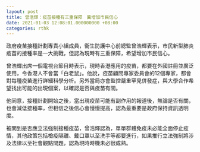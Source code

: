 ```yaml
---
layout: post
title: 曾浩輝：疫苗接種有三重保障　冀增加市民信心
date: 2021-01-03 12:08:01.000000000 +08:00
categories: rthk
---
```


政府疫苗接種計劃專責小組成員，衞生防護中心前總監曾浩輝表示，巿民新型肺炎疫苗的接種率是一大挑戰，但認為現時有三重保障，希望增加巿民信心。

曾浩輝出席一個電視台節目時表示，現時香港應用的疫苗，都要在外國註冊並廣泛使用，令香港人不會當「白老鼠」。他說，疫苗顧問專家委員會的12個專家，都會對每種疫苗進行詳細科學分析。另外當局亦會監控嚴重罕見併發症，與大學合作希望找出可能的出現個案，以確認是否與疫苗有關。

他同意，接種計劃開始之後，當出現疫苗可能有副作用的報道後，無論是否有關，也會減低接種率，但相信之後信心會慢慢提高，認為最重要是政府保持資訊透明度。

被問到是否應立法強制接種疫苗，曾浩輝認為，單單群體免疫未必能全面停止疫情，其他政策包括檢疫隔離、戴口罩以至洗手等都要進行，如果推行立法強制將涉及法律以至社會觀點問題，認為現時時機未必很成熟。
